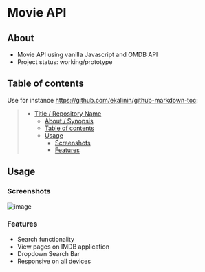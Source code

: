 # Movie API

## About 

* Movie API using vanilla Javascript and OMDB API
* Project status: working/prototype

## Table of contents

Use for instance <https://github.com/ekalinin/github-markdown-toc>:

> * [Title / Repository Name](#title--repository-name)
>   * [About / Synopsis](#about--synopsis)
>   * [Table of contents](#table-of-contents)
>   * [Usage](#usage)
>     * [Screenshots](#screenshots)
>     * [Features](#features)

## Usage

### Screenshots
![image](https://user-images.githubusercontent.com/71695941/172011245-f24ec713-a6b1-4dee-b9a8-03f1cf42b3a8.png)

### Features
- Search functionality
- View pages on IMDB application
- Dropdown Search Bar
- Responsive on all devices
